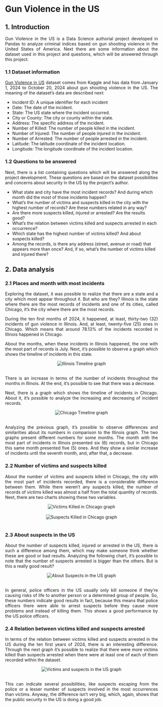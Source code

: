 # Gun Violence in the US

## 1. Introduction

<p align='justify'>Gun Violence in the US is a Data Science authorial project developed in Pandas to analyze criminal indices based on gun shooting violence in the United States of America. Next there are some information about the dataset used in this project and questions, which will be answered through this project.</p>

### 1.1 Dataset information

<p align='justify'><a href="https://www.kaggle.com/datasets/whisperingkahuna/gunviolence1/data" target="_blank" rel="noopener noreferrer">Gun Violence in US</a> dataset comes from Kaggle and has data from January 1, 2024 to October 20, 2024 about gun shooting violence in the US. The meaning of the dataset’s data are described next:</p>

<ul>
  <li>Incident ID: A unique identifier for each incident</li>
  <li>Date: The date of the incident.</li>
  <li>State: The US state where the incident occurred.</li>
  <li>City or County: The city or county within the state.</li>
  <li>Address: The specific address of the incident.</li>
  <li>Number of Killed: The number of people killed in the incident.</li>
  <li>Number of Injured: The number of people injured in the incident.</li> 
  <li>Number of Arrested: The number of people arrested in the incident.</li> 
  <li>Latitude: The latitude coordinate of the incident location.</li>
  <li>Longitude: The longitude coordinate of the incident location.</li>
</ul>

### 1.2 Questions to be answered

<p align='justify'>Next, there is a list containing questions which will be answered along the project development. These questions are based on the dataset possibilities and concerns about security in the US by the project’s author.</p>

<ul>
  <li>What state and city have the most incident records? And during which month did the most of those incidents happen?</li>
  <li>What’s the number of victims and suspects killed in the city with the highest number of records? Are these numbers related in any way?</li>
  <li>Are there more suspects killed, injured or arrested? Are the results good?</li>
  <li>What’s the relation between victims killed and suspects arrested in each occurrence?</li>
  <li>Which state has the highest number of victims killed? And about suspects killed?</li>
  <li>Among the records, is there any address (street, avenue or road) that appears more than once? And, if so, what’s the number of victims killed and injured there?</li>
</ul>

## 2. Data analysis

### 2.1 Places and month with most incidents

<p align='justify'>Exploring the dataset, it was possible to realize that there are a state and a city which most appear throughout it. But who are they? Illinois is the state where there are the most records of incidents and one of its cities, called Chicago, it’s the city where there are the most records.</p>

<p align='justify'>During the ten first months of 2024, it happened, at least, thirty-two (32) incidents of gun violence in Illinois. And, at least, twenty-five (25) ones in Chicago. Which means that around 78.13% of the incidents recorded in Illinois happened in Chicago.</p>

<p align='justify'>About the months, when these incidents in Illinois happened, the one with the most part of records is July. Next, it’s possible to observe a graph which shows the timeline of incidents in this state.</p>

<div align="center">
  <img src="assets/graphs/timeline_illinois.png" alt="Illinois Timeline graph"/>
</div>
<br>

<p align='justify'>There is an increase in terms of the number of incidents throughout the months in Illinois. At the end, it’s possible to see that there was a decrease.</p>

<p align='justify'>Next, there is a graph which shows the timeline of incidents in Chicago. About it, it’s possible to analyze the increasing and decreasing of incident records.</p>

<div align="center">
  <img src="assets/graphs/timeline_chicago.png" alt="Chicago Timeline graph"/>
</div>
<br>

<p align='justify'>Analyzing the previous graph, it’s possible to observe differences and similarities about its numbers in comparison to the Illinois graph. The two graphs present different numbers for some months. The month with the most part of incidents in Illinois presented six (6) records, but in Chicago this same month presented five (5) ones. And they show a similar increase of incidents until the seventh month, and, after that, a decrease.</p>

### 2.2 Number of victims and suspects killed

<p align='justify'>About the number of victims and suspects killed in Chicago, the city with the most part of incidents recorded, there is a considerable difference between them. While there weren’t any suspects killed, the number of records of victims killed was almost a half from the total quantity of records. Next, there are two charts showing these two variables.</p>

<div align="center">
  <img src="assets/graphs/victims_killed.png" alt="Victims Killed in Chicago graph"/>
</div>
<br>

<div align="center">
  <img src="assets/graphs/suspects_killed.png" alt="Suspects Killed in Chicago graph"/>
</div>
<br>

### 2.3 About suspects in the US

<p align='justify'>About the number of suspects killed, injured or arrested in the US, there is such a difference among them, which may make someone think whether these are good or bad results. Analyzing the following chart, it’s possible to note that the number of suspects arrested is bigger than the others. But is this a really good result?</p>

<div align="center">
  <img src="assets/graphs/about_suspects_us.png" alt="About Suspects in the US graph"/>
</div>
<br>

<p align='justify'>In general, police officers in the US usually only kill someone if they’re causing risks of life to another person or a determined group of people. So, these numbers indicate good results in fact, because this means that police officers there were able to arrest suspects before they cause more problems and instead of killing them. This shows a good performance by the US police officers.</p>

### 2.4 Relation between victims killed and suspects arrested

<p align='justify'>In terms of the relation between victims killed and suspects arrested in the US during the ten first years of 2024, there is an interesting difference. Through the next graph it’s possible to realize that there were more victims killed than suspects arrested when there were at least one of each of them recorded within the dataset.</p>

<div align="center">
  <img src="assets/graphs/victims_suspects_us.png" alt="Victims and suspects in the US graph"/>
</div>
<br>

<p align='justify'>This can indicate several possibilities, like suspects escaping from the police or a lesser number of suspects involved in the most occurrences than victims. Anyway, the difference isn’t very big, which, again, shows that the public security in the US is doing a good job.</p>
